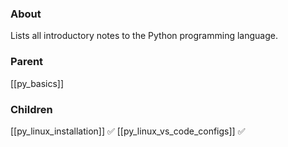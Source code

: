 ### About
Lists all introductory notes to the Python programming language.

### Parent
[[py_basics]]

### Children
[[py_linux_installation]] ✅
[[py_linux_vs_code_configs]] ✅